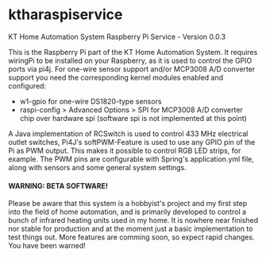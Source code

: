 # ktharaspiservice
KT Home Automation System Raspberry Pi Service - Version 0.0.3

This is the Raspberry Pi part of the KT Home Automation System. It requires wiringPi to be installed on your Raspberry, as it is
used to control the GPIO ports via pi4j. For one-wire sensor support and/or MCP3008 A/D converter support you need the corresponding
kernel modules enabled and configured:

- w1-gpio for one-wire DS1820-type sensors
- raspi-config > Advanced Options > SPI for MCP3008 A/D converter chip over hardware spi (software spi is not implemented at this point)

A Java implementation of RCSwitch is used to control 433 MHz electrical outlet switches, Pi4J's softPWM-Feature is used to use any GPIO pin
of the Pi as PWM output. This makes it possible to control RGB LED strips, for example. The PWM pins are configurable with Spring's
application.yml file, along with sensors and some general system settings.

#### WARNING: BETA SOFTWARE!
Please be aware that this system is a hobbyist's project and my first step into the field of home automation, and is primarily
developed to control a bunch of infrared heating units used in my home. It is nowhere near finished nor stable for production
and at the moment just a basic implementation to test things out. More features are comming soon, so expect rapid changes. You have
been warned!
